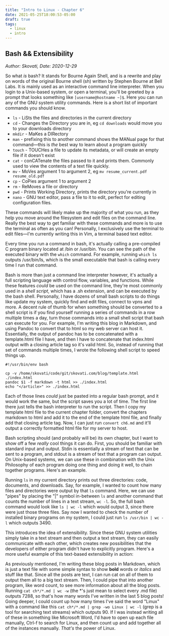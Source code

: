 ```yaml
---
title: "Intro to Linux - Chapter 6"
date: 2021-05-25T18:00:53-05:00
draft: true
tags:
  - linux
  - intro
---
```


## Bash && Extensibility
*Author: Skovati, Date: 2020-12-29*

So what *is* bash? It stands for Bourne Again Shell, and is a rewrite and play on words of the original Bourne shell (sh) written by Stephen Bourne at Bell Labs. It is mainly used as an interactive command line interpreter. When you login to a Unix-based system, or open a terminal, you'll be greeted by a prompt that looks something like `[username@hostname ~]$`. Here you can run any of the GNU system utility commands. Here is a short list of important commands you should know.

- `ls` - LiSts the files and directories in the current directory
- `cd` - Changes the Directory you are in, eg `cd downloads` would move you to your downloads directory
- `mkdir` - MaKes a DIRectory
- `man` - prefixing this to another command shows the MANual page for that command—this is *the* best way to learn about a program quickly
- `touch` - TOUCHes a file to update its metadata, or will create an empty file if it doesn't exist
- `cat` - conCATenate the files passed to it and prints them. Commonly used to view the contents of a text file quickly.
- `mv` - MoVes argument 1 to argument 2, eg `mv resume_current.pdf resume_old.pdf`
- `cp` - CoPies argument 1 to argument 2
- `rm` - ReMoves a file or directory
- `pwd` - Prints Working Directory, prints the directory you're currently in
- `nano` - GNU text editor, pass a file to it to edit, perfect for editing configuration files.

These commands will likely make up the majority of what you run, as they help you move around the filesystem and edit files on the command line. Really the best way to get familiar with these commands and more is to use the terminal as often as you can! Personally, I exclusively use the terminal to edit files—I'm currently writing this in Vim, a terminal based text editor. 

Every time you run a command in bash, it's actually calling a pre-compiled C program binary located at /bin or /usr/bin. You can see the path of the executed binary with the `which` command. For example, running `which ls` outputs /usr/bin/ls, which is the small executable that bash is calling every time I run that command. 

Bash is more than just a command line interpreter however, it's actually a full scripting language with control flow, variables, and functions. While these features *could* be used on the command line, they're most commonly used in a *shell script*, which has a .sh extension, and can be executed by the bash shell. Personally, I have dozens of small bash scripts to do things like update my system, quickly find and edit files, connect to vpns and more. A decent rule of thumb for when something should be converted to a shell script is if you find yourself running a series of commands in a row multiple times a day, turn those commands into a small shell script that bash can execute for you. For example, I'm writing this blog in Markdown, and using Pandoc to convert that to html so my web server can host it. Essentially, the output of pandoc has to be concatenated with a template.html file I have, and then I have to concatenate that index.html output with a closing article tag so it's valid html. So, instead of running that set of commands multiple times, I wrote the following shell script to speed things up. 

    #!/usr/bin/env bash

    cp -v /home/skovati/code/git/skovati.com/blog/template.html ./index.html
    pandoc $1 -f markdown -t html >> ./index.html
    echo "</article>" >> ./index.html

Each of those lines *could* just be pasted into a regular bash prompt, and it would work the same, but the script saves you a lot of time. The first line there just tells the bash interpreter to run the script. Then I copy my template html file to the current chapter folder, convert the chapters markdown to html and add it to the end of the template html file, and finally add that closing article tag. Now, I can just run `convert ch6.md` and it'll output a correctly formatted html file for my server to host. 

Bash scripting should (and probably will be) its own chapter, but I want to show off a few *really* cool things it can do. First, you should be familiar with standard input and output. Stdin is essentially a stream of text that can be sent to a program, and stdout is a stream of text that a program can output. On Unix-based systems, we can use these in combination with the Unix Philosophy of each program doing one thing and doing it well, to chain together programs. Here's an example.

Running `ls` in my current directory prints out three directories: code, documents, and downloads. Say, for example, I wanted to count how many files and directories were output by that `ls` command. Here, we can use "pipes" by placing the "|" symbol in-between `ls` and another command that counts the number of lines in a text stream, `wc -l`. So, the full bash command would look like `ls | wc -l` which would output 3, since there were just those three files. Say now I wanted to check the number of installed binary programs on my system, I could just run `ls /usr/bin | wc -l` which outputs 3490. 

This introduces the idea of extensibility. Since these GNU system utilities simply take in a text stream and then output a text stream, they can easily communicate with each other, which creates new possibilities that the developers of either program didn't have to explicitly program. Here's a more useful example of this text-based extensibility in action:

As previously mentioned, I'm writing these blog posts in Markdown, which is just a text file with some simple syntax to show **bold** words or *italics* and stuff like that. Since all the posts are text, I can run cat on all of them to output them all to a big text stream. Then, I could pipe that into another program, like word count, to see more information about all the blog posts. Running `cat ch*/*.md | wc -w` (the \*'s just mean to select every .md file) outputs 7288, so that's how many words I've written in the last 5 blog posts! Going deeper, I could count up how many times I've said the word "Linux" with a command like this `cat ch*/*.md | grep -wo Linux | wc -l` (grep is a tool for searching text streams) which outputs 90. If I was instead writing all of these in something like Microsoft Word, I'd have to open up each file manually, Ctrl-f to search for Linux, and then count up and add together all of the instances manually. *That's* the power of Linux. 
